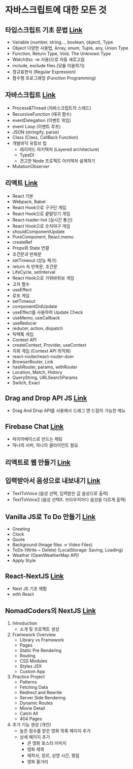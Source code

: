 # 자바스크립트에 대한 모든 것

## 타입스크립트 기초 문법 [Link](https://github.com/Hschan2/StudyJS/tree/master/TypeScript/typescript-basic)
* Variable (number, string..., boolean, object), Type
* Object 다양한 사용법, Array, enum, Tuple, any, Union Type
* Function, Return Type, Void, The Unknown Type
* Watch(tsc -w 사용)으로 자동 새로고침
* include, exclude files (모듈 이용하기)
* 정규표현식 (Regular Expression)
* 함수형 프로그래밍 (Function Programming)

## 자바스크립트 [Link](https://github.com/Hschan2/StudyJS/tree/master/About_Javascript)
* Process&Thread (자바스크립트의 스레드)
* RecursiveFunction (재귀 함수)
* eventDelegation (이벤트 위임)
* event Loop (이벤트 루프)
* JSON (stringify, parse)
* Class (Class, CallBack Function)
* 개발바닥 유튜브 팁
    * 레이어드 아키텍처 (Layered architecture)
    * TypeDI
    * 견고한 Node 프로젝트 아키텍처 설계하기
* MutationObserver

## 리액트 [Link](https://github.com/Hschan2/StudyJS/tree/master/React/ReactLecture)
* React 기본
* Webpack, Babel
* React Hook으로 구구단 게임
* React Hook으로 끝말잇기 게임
* React-loader-hot (실시간 통신)
* React Hook으로 숫자야구 게임
* shouldComponentUpdate
* PureComponent, React.memo
* createRef
* Props와 State 연결
* 조건문과 반복문
* setTimeout (성능 체크)
* return 속 반복문, 조건문
* LifeCycle, setInterval
* React Hook으로 가위바위보 게임
* 고차 함수
* useEffect
* 로또 게임
* setTimeout
* componentDidUpdate
* useEffect를 사용하여 Update Check
* useMemo, useCallback
* useReducer
* reducer, action, dispatch
* 틱택톡 게임
* Context API
* createContext, Provider, useContext
* 지뢰 게임 (Context API 최적화)
* react-router/react-router-dom
* BrowserRouter, Link
* hashRouter, params, withRouter
* Location, Match, History
* QueryString, URLSearchParams
* Switch, Exact

## Drag and Drop API JS [Link](https://github.com/Hschan2/StudyJS/tree/master/DragAndDropAPI_JS)
* Drag And Drop API를 사용해서 드래그 앤 드랍이 가능한 메뉴

## Firebase Chat [Link](https://github.com/Hschan2/StudyJS/tree/master/Firebase-Chat)
* 파이어베이스로 만드는 채팅
* 하나의 서버, 하나의 클라이언트 필요

## 리액트로 웹 만들기 [Link](https://hschan2.github.io/StudyJS/FrontEnd_Web/First/First.html)

## 입력받아서 음성으로 내보내기 [Link](https://github.com/Hschan2/StudyJS/tree/master/TextToVoices)
* TextToVoice (음성 선택, 입력받은 값 음성으로 출력)
* TextToVoice2 (음성 선택X. 브라우저마다 음성을 다르게 출력)

## Vanilla JS로 To Do 만들기 [Link](https://github.com/Hschan2/StudyJS/tree/master/VanillaJS)
* Greeting
* Clock
* Quote
* Background (Image files -> Video Files)
* ToDo (Write ~ Delete) (LocalStorage: Saving, Loading)
* Weather (OpenWeatherMap API)
* Apply Style

## React-NextJS [Link](https://github.com/Hschan2/StudyJS/tree/master/react-nextjs)
* Next JS 기초 체험
* with React

## NomadCoders의 NextJS [Link](https://github.com/Hschan2/StudyJS/tree/master/nomadcoders-nextjs)
1. Introduction   
    * 소개 및 프로젝트 생성   
2. Framework Overview   
    * Library vs Framework
    * Pages
    * Static Pre Rendering
    * Routing
    * CSS Modules
    * Styles JSX
    * Custom App   
3. Practice Project   
    * Patterns
    * Fetching Data
    * Redirect and Rewrite
    * Server Side Rendering
    * Dynamic Routes
    * Movie Detail
    * Catch All
    * 404 Pages   
4. 추가 기능 생성 (개인)   
    * 높은 점수를 받은 영화 목록 페이지 추가
    * 상세 페이지 추가
        * 큰 영화 포스터 이미지
        * 영화 제목
        * 제작사, 장르, 상영 시간, 평점
        * 영화 줄거리